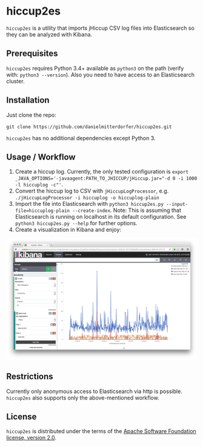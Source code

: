 # hiccup2es

`hiccup2es` is a utility that imports jHiccup CSV log files into Elasticsearch so they can be analyzed with Kibana. 

## Prerequisites

`hiccup2es` requires Python 3.4+ available as `python3` on the path (verify with: ``python3 --version``). Also you need to have access to an Elasticsearch cluster.

## Installation

Just clone the repo:
 
```
git clone https://github.com/danielmitterdorfer/hiccup2es.git
```

`hiccup2es` has no additional dependencies except Python 3.

## Usage / Workflow

1. Create a hiccup log. Currently, the only tested configuration is `export _JAVA_OPTIONS='-javaagent:PATH_TO_JHICCUP/jHiccup.jar="-d 0 -i 1000 -l hiccuplog -c"'`.
2. Convert the hiccup log to CSV with `jHiccupLogProcessor`, e.g. `./jHiccupLogProcessor -i hiccuplog -o hiccuplog-plain`
3. Import the file into Elasticsearch with `python3 hiccup2es.py --input-file=hiccuplog-plain --create-index`. Note: This is assuming that Elasticsearch is running on localhost in its default configuration. See `python3 hiccup2es.py --help` for further options.  
4. Create a visualization in Kibana and enjoy:

<img src="kibana-hiccuplog.png" width="800">

## Restrictions

Currently only anonymous access to Elasticsearch via http is possible. `hiccup2es` also supports only the above-mentioned workflow.
 
## License

`hiccup2es` is distributed under the terms of the [Apache Software Foundation license, version 2.0](LICENSE).
